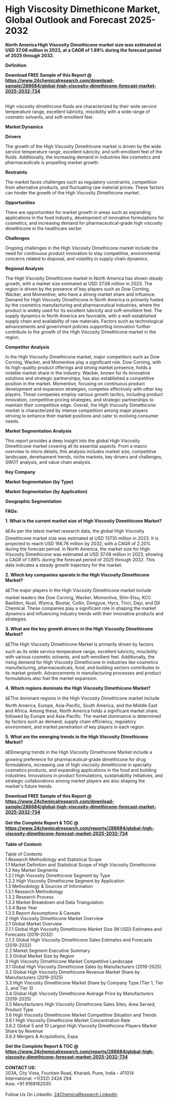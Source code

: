 <h1>High Viscosity Dimethicone Market, Global Outlook and Forecast 2025-2032</h1><p>
</p><p>
<strong>North America High Viscosity Dimethicone market size was estimated at USD 37.08 million in 2023, at a CAGR of 1.89% during the forecast period of 2025 through 2032.</strong></p><p>
<strong>Definition</strong></p><div><b>Download FREE Sample of this Report @ 
            <a href="https://www.24chemicalresearch.com/download-sample/288684/global-high-viscosity-dimethicone-forecast-market-2025-2032-734">
            https://www.24chemicalresearch.com/download-sample/288684/global-high-viscosity-dimethicone-forecast-market-2025-2032-734</a></b></div><br><p>
</p><p>High viscosity dimethicone fluids are characterized by their wide service temperature range, excellent lubricity, miscibility with a wide range of cosmetic solvents, and soft-emollient feel.</p><p>
<strong>Market Dynamics</strong></p><p>
<strong>Drivers</strong></p><p>
</p><p>The growth of the High Viscosity Dimethicone market is driven by the wide service temperature range, excellent lubricity, and soft-emollient feel of the fluids. Additionally, the increasing demand in industries like cosmetics and pharmaceuticals is propelling market growth.</p><p>
<strong>Restraints</strong></p><p>
</p><p>The market faces challenges such as regulatory constraints, competition from alternative products, and fluctuating raw material prices. These factors can hinder the growth of the High Viscosity Dimethicone market.</p><p>
<strong>Opportunities</strong></p><p>
</p><p>There are opportunities for market growth in areas such as expanding applications in the food industry, development of innovative formulations for cosmetics, and increasing demand for pharmaceutical-grade high viscosity dimethicone in the healthcare sector.</p><p>
<strong>Challenges</strong></p><p>
</p><p>Ongoing challenges in the High Viscosity Dimethicone market include the need for continuous product innovation to stay competitive, environmental concerns related to disposal, and volatility in supply chain dynamics.</p><p>
<strong>Regional Analysis</strong></p><p>
</p><p>The High Viscosity Dimethicone market in North America has shown steady growth, with a market size estimated at USD 37.08 million in 2023. The region is driven by the presence of key players such as Dow Corning, Wacker, and Momentive, who have a strong market share and influence. Demand for High Viscosity Dimethicone in North America is primarily fueled by the cosmetics manufacturing and pharmaceutical industries, where the product is widely used for its excellent lubricity and soft-emollient feel. The supply dynamics in North America are favorable, with a well-established supply chain and availability of raw materials. Factors such as technological advancements and government policies supporting innovation further contribute to the growth of the High Viscosity Dimethicone market in the region.</p><p>
<strong>Competitor Analysis</strong></p><p>
</p><p>In the High Viscosity Dimethicone market, major competitors such as Dow Corning, Wacker, and Momentive play a significant role. Dow Corning, with its high-quality product offerings and strong market presence, holds a notable market share in the industry. Wacker, known for its innovative solutions and strategic partnerships, has also established a competitive position in the market. Momentive, focusing on continuous product development and expansion strategies, competes effectively with other key players. These companies employ various growth tactics, including product innovation, competitive pricing strategies, and strategic partnerships to maintain their competitive edge. Overall, the High Viscosity Dimethicone market is characterized by intense competition among major players striving to enhance their market positions and cater to evolving consumer needs.</p><p>
<strong>Market Segmentation Analysis</strong></p><p>
</p><p>This report provides a deep insight into the global High Viscosity Dimethicone market covering all its essential aspects. From a macro overview to micro details, this analysis includes market size, competitive landscape, development trends, niche markets, key drivers and challenges, SWOT analysis, and value chain analysis.</p><p>
<strong>Key Company</strong></p><p>
</p><p>
<strong>Market Segmentation (by Type)</strong></p><p>
</p><p>
<strong>Market Segmentation (by Application)</strong></p><p>
</p><p>
<strong>Geographic Segmentation</strong></p><p>
</p><p>
</p><p>
<strong>FAQs:</strong></p><p>
</p><p><strong>1. What is the current market size of High Viscosity Dimethicone Market?</strong></p><p>
</p><p>â£As per the latest market research data, the global High Viscosity Dimethicone market size was estimated at USD 137.10 million in 2023. It is projected to reach USD 166.76 million by 2032, with a CAGR of 2.20% during the forecast period. In North America, the market size for High Viscosity Dimethicone was estimated at USD 37.08 million in 2023, showing a CAGR of 1.89% during the forecast period of 2025 through 2032. This data indicates a steady growth trajectory for the market.</p><p>
</p><p><strong>2. Which key companies operate in the High Viscosity Dimethicone Market?</strong></p><p>
</p><p>â£The major players in the High Viscosity Dimethicone market include market leaders like Dow Corning, Wacker, Momentive, Shin-Etsu, KCC Basildon, Nusil, Wynca, Blustar, Collin, Dongyue, Hycs, Tinci, Dayi, and DX Chemical. These companies play a significant role in shaping the market dynamics and influencing industry trends with their innovative products and strategies.</p><p>
</p><p><strong>3. What are the key growth drivers in the High Viscosity Dimethicone Market?</strong></p><p>
</p><p>â£The High Viscosity Dimethicone Market is primarily driven by factors such as its wide service temperature range, excellent lubricity, miscibility with various cosmetic solvents, and soft-emollient feel. Additionally, the rising demand for High Viscosity Dimethicone in industries like cosmetics manufacturing, pharmaceuticals, food, and building sectors contributes to its market growth. Advancements in manufacturing processes and product formulations also fuel the market expansion.</p><p>
</p><p><strong>4. Which regions dominate the High Viscosity Dimethicone Market?</strong></p><p>
</p><p>â£The dominant regions in the High Viscosity Dimethicone market include North America, Europe, Asia-Pacific, South America, and the Middle East and Africa. Among these, North America holds a significant market share, followed by Europe and Asia-Pacific. The market dominance is determined by factors such as demand, supply chain efficiency, regulatory environment, and market penetration of key players in each region.</p><p>
</p><p><strong>5. What are the emerging trends in the High Viscosity Dimethicone Market?</strong></p><p>
</p><p>â£Emerging trends in the High Viscosity Dimethicone Market include a growing preference for pharmaceutical-grade dimethicone for drug formulations, increasing use of high viscosity dimethicone in specialty cosmetics products, and expanding applications in the food and building industries. Innovations in product formulations, sustainability initiatives, and strategic collaborations among market players are also shaping the market's future trends.</p><div><b>Download FREE Sample of this Report @ 
            <a href="https://www.24chemicalresearch.com/download-sample/288684/global-high-viscosity-dimethicone-forecast-market-2025-2032-734">
            https://www.24chemicalresearch.com/download-sample/288684/global-high-viscosity-dimethicone-forecast-market-2025-2032-734</a></b></div><br><div><b>Get the Complete Report & TOC @ 
            <a href="https://www.24chemicalresearch.com/reports/288684/global-high-viscosity-dimethicone-forecast-market-2025-2032-734">
            https://www.24chemicalresearch.com/reports/288684/global-high-viscosity-dimethicone-forecast-market-2025-2032-734</a></b></div><br>
            <b>Table of Content:</b><p>Table of Contents<br />
1 Research Methodology and Statistical Scope<br />
1.1 Market Definition and Statistical Scope of High Viscosity Dimethicone<br />
1.2 Key Market Segments<br />
1.2.1 High Viscosity Dimethicone Segment by Type<br />
1.2.2 High Viscosity Dimethicone Segment by Application<br />
1.3 Methodology & Sources of Information<br />
1.3.1 Research Methodology<br />
1.3.2 Research Process<br />
1.3.3 Market Breakdown and Data Triangulation<br />
1.3.4 Base Year<br />
1.3.5 Report Assumptions & Caveats<br />
2 High Viscosity Dimethicone Market Overview<br />
2.1 Global Market Overview<br />
2.1.1 Global High Viscosity Dimethicone Market Size (M USD) Estimates and Forecasts (2019-2032)<br />
2.1.2 Global High Viscosity Dimethicone Sales Estimates and Forecasts (2019-2032)<br />
2.2 Market Segment Executive Summary<br />
2.3 Global Market Size by Region<br />
3 High Viscosity Dimethicone Market Competitive Landscape<br />
3.1 Global High Viscosity Dimethicone Sales by Manufacturers (2019-2025)<br />
3.2 Global High Viscosity Dimethicone Revenue Market Share by Manufacturers (2019-2025)<br />
3.3 High Viscosity Dimethicone Market Share by Company Type (Tier 1, Tier 2, and Tier 3)<br />
3.4 Global High Viscosity Dimethicone Average Price by Manufacturers (2019-2025)<br />
3.5 Manufacturers High Viscosity Dimethicone Sales Sites, Area Served, Product Type<br />
3.6 High Viscosity Dimethicone Market Competitive Situation and Trends<br />
3.6.1 High Viscosity Dimethicone Market Concentration Rate<br />
3.6.2 Global 5 and 10 Largest High Viscosity Dimethicone Players Market Share by Revenue<br />
3.6.3 Mergers & Acquisitions, Expa</p><div><b>Get the Complete Report & TOC @ 
            <a href="https://www.24chemicalresearch.com/reports/288684/global-high-viscosity-dimethicone-forecast-market-2025-2032-734">
            https://www.24chemicalresearch.com/reports/288684/global-high-viscosity-dimethicone-forecast-market-2025-2032-734</a></b></div><br><b>CONTACT US:</b><br>
            203A, City Vista, Fountain Road, Kharadi, Pune, India - 411014<br>
            International: +1(332) 2424 294<br>
            Asia: +91 9169162030 <br><br>
            Follow Us On LinkedIn: <a href="https://www.linkedin.com/company/24chemicalresearch/">24ChemicalResearch LinkedIn</a>